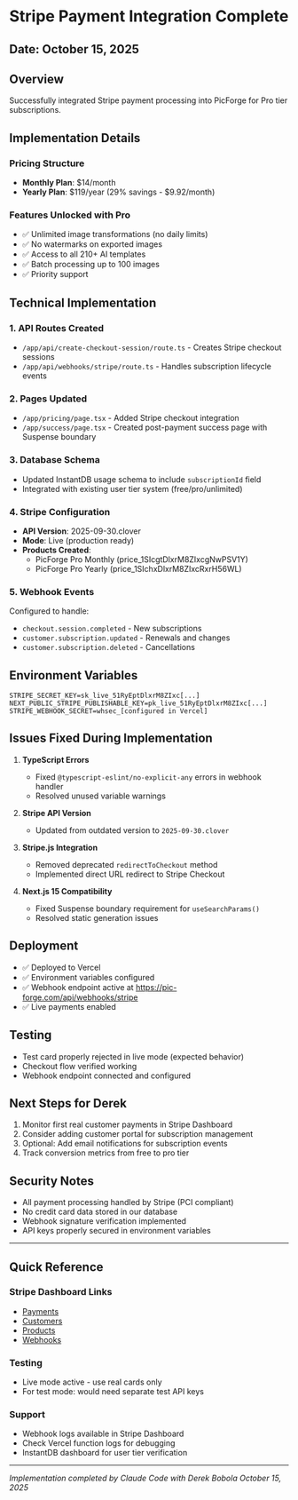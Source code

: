 # Stripe Payment Integration Complete

## Date: October 15, 2025

## Overview
Successfully integrated Stripe payment processing into PicForge for Pro tier subscriptions.

## Implementation Details

### Pricing Structure
- **Monthly Plan**: $14/month
- **Yearly Plan**: $119/year (29% savings - $9.92/month)

### Features Unlocked with Pro
- ✅ Unlimited image transformations (no daily limits)
- ✅ No watermarks on exported images
- ✅ Access to all 210+ AI templates
- ✅ Batch processing up to 100 images
- ✅ Priority support

## Technical Implementation

### 1. API Routes Created
- `/app/api/create-checkout-session/route.ts` - Creates Stripe checkout sessions
- `/app/api/webhooks/stripe/route.ts` - Handles subscription lifecycle events

### 2. Pages Updated
- `/app/pricing/page.tsx` - Added Stripe checkout integration
- `/app/success/page.tsx` - Created post-payment success page with Suspense boundary

### 3. Database Schema
- Updated InstantDB usage schema to include `subscriptionId` field
- Integrated with existing user tier system (free/pro/unlimited)

### 4. Stripe Configuration
- **API Version**: 2025-09-30.clover
- **Mode**: Live (production ready)
- **Products Created**:
  - PicForge Pro Monthly (price_1SIcgtDlxrM8ZIxcgNwPSV1Y)
  - PicForge Pro Yearly (price_1SIchxDlxrM8ZIxcRxrH56WL)

### 5. Webhook Events
Configured to handle:
- `checkout.session.completed` - New subscriptions
- `customer.subscription.updated` - Renewals and changes
- `customer.subscription.deleted` - Cancellations

## Environment Variables
```env
STRIPE_SECRET_KEY=sk_live_51RyEptDlxrM8ZIxc[...]
NEXT_PUBLIC_STRIPE_PUBLISHABLE_KEY=pk_live_51RyEptDlxrM8ZIxc[...]
STRIPE_WEBHOOK_SECRET=whsec_[configured in Vercel]
```

## Issues Fixed During Implementation

1. **TypeScript Errors**
   - Fixed `@typescript-eslint/no-explicit-any` errors in webhook handler
   - Resolved unused variable warnings

2. **Stripe API Version**
   - Updated from outdated version to `2025-09-30.clover`

3. **Stripe.js Integration**
   - Removed deprecated `redirectToCheckout` method
   - Implemented direct URL redirect to Stripe Checkout

4. **Next.js 15 Compatibility**
   - Fixed Suspense boundary requirement for `useSearchParams()`
   - Resolved static generation issues

## Deployment
- ✅ Deployed to Vercel
- ✅ Environment variables configured
- ✅ Webhook endpoint active at https://pic-forge.com/api/webhooks/stripe
- ✅ Live payments enabled

## Testing
- Test card properly rejected in live mode (expected behavior)
- Checkout flow verified working
- Webhook endpoint connected and configured

## Next Steps for Derek
1. Monitor first real customer payments in Stripe Dashboard
2. Consider adding customer portal for subscription management
3. Optional: Add email notifications for subscription events
4. Track conversion metrics from free to pro tier

## Security Notes
- All payment processing handled by Stripe (PCI compliant)
- No credit card data stored in our database
- Webhook signature verification implemented
- API keys properly secured in environment variables

---

## Quick Reference

### Stripe Dashboard Links
- [Payments](https://dashboard.stripe.com/payments)
- [Customers](https://dashboard.stripe.com/customers)
- [Products](https://dashboard.stripe.com/products)
- [Webhooks](https://dashboard.stripe.com/webhooks)

### Testing
- Live mode active - use real cards only
- For test mode: would need separate test API keys

### Support
- Webhook logs available in Stripe Dashboard
- Check Vercel function logs for debugging
- InstantDB dashboard for user tier verification

---

*Implementation completed by Claude Code with Derek Bobola*
*October 15, 2025*